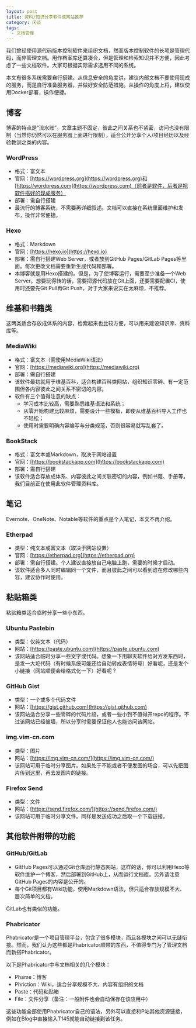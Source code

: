 ```yaml
---
layout: post
title: 资料/知识分享软件或网站推荐
category: 闲谈
tags:
  - 文档管理
---
```

我们曾经使用源代码版本控制软件来组织文档，然而版本控制软件的长项是管理代码，而非管理文档。用作档案库还算凑合，但是管理和检索知识并不方便，因此考虑了一些文档软件。大家可根据实际需求选用不同的系统。
<!-- more -->

本文有很多系统需要自行搭建。从信息安全的角度讲，建议内部文档不要使用现成的服务，而是自行准备服务器，并做好安全防范措施。从操作的角度上将，建议使用Docker部署，操作便捷。

## 博客
博客的特点是“流水账”，文章主题不固定，彼此之间关系也不紧密，访问也没有限制（当然你仍然可以在服务器上面进行限制），适合公开分享个人/项目经历以及经验教训之类的内容。

### WordPress
* 格式：富文本
* 官网：[https://wordpress.org](https://wordpress.org)和[https://wordpress.com](https://wordpress.com)（前者是软件，后者是把软件搭好的现成服务）
* 部署：需自行搭建
* 最流行的博客系统，不需要再详细叙述。文档可以直接在系统里面维护和发布，操作非常便捷。

### Hexo
* 格式：Markdown
* 官网：[https://hexo.io](https://hexo.io)
* 部署：需自行搭建Web Server，或者放到GitHub Pages/GitLab Pages等里面。每次更改文档需要重新生成代码和部署。
* 本博客就是用Hexo搭建的。但是，为了使博客运行，需要至少准备一个Web Server。想要玩得转的话，需要把源代码放在Git上面，还要需要配置CI，使用时还要先Git Pull再Git Push，对于大家来说实在太麻烦，不推荐。

## 维基和书籍类
这两类适合存放成体系的内容，检索起来也比较方便，可以用来建设知识库、资料库等。

### MediaWiki
* 格式：富文本（需使用MediaWiki语法）
* 官网：[https://mediawiki.org](https://mediawiki.org)
* 部署：需自行搭建
* 该软件最初就用于维基百科，适合构建百科类网站，组织知识零碎、有一定范围但各内容彼此之间关系不密切的内容。
* 软件有三个值得注意的缺点：
  - 学习成本比较高，需要熟悉维基语法和系统；
  - 从零开始构建比较麻烦，需要设计一些模板，即使从维基百科导入工作也不轻松；
  - 使用时需要明确内容编写与分类规范，否则很容易就写乱套了。

### BookStack
* 格式：富文本或Markdown，取决于网站设置
* 官网：[https://bookstackapp.com](https://bookstackapp.com)
* 部署：需自行搭建
* 该软件适合存放成体系、内容彼此之间关联密切的内容，例如书籍、手册等。我们目前正在使用此软件管理资料库。

## 笔记
Evernote、OneNote、Notable等软件的重点是个人笔记，本文不再介绍。

### Etherpad
* 类型：纯文本或富文本（取决于网站设置）
* 官网：[https://etherpad.org](https://etherpad.org)
* 部署：需自行搭建。个人建议直接放自己电脑上跑，需要的时候才启动。
* 该软件适合多人同时编辑同一个文件，而且彼此之间可以看到谁在修改哪些内容，建议协作时使用。

## 粘贴箱类
粘贴箱类适合临时分享一些小东西。

### Ubuntu Pastebin
* 类型：仅纯文本（代码）
* 网站：[https://paste.ubuntu.com](https://paste.ubuntu.com)
* 该网站适合临时分享一些文字或代码。想象一下用聊天软件给对方发东西时，是发一大坨代码（有时候系统可能还给自动转成表情符号）好看呢，还是发个小链接（网站顺便会给格式化一下）好看呢？

### GitHub Gist
* 类型：一个或多个代码文件
* 网站：[https://gist.github.com](https://gist.github.com)
* 该网站适合分享一些零碎的代码片段，或者一些小到不值得开repo的程序。不过该网站已经被墙，所以分享时需要保证他人也能访问该网站。

### img.vim-cn.com
* 类型：图片
* 网站：[https://img.vim-cn.com/](https://img.vim-cn.com/)
* 该网站可用于临时分享图片。如果处于不能或者不便发图的场合，可以先把图片传到这里，再去发图片的链接。

### Firefox Send
* 类型：文件
* 网站：[https://send.firefox.com/](https://send.firefox.com/)
* 该网站可用于临时分享文件。同样是发送成功之后取一个下载链接。

## 其他软件附带的功能
### GitHub/GitLab
* GitHub Pages可以通过Git仓库运行静态网站，这样的话，你可以利用Hexo等软件维护一个博客，然后部署到GitHub上，从而运行文档库。另外请注意GitHub Pages的内容是公开的。
* 每个Git项目都有Wiki功能，使用Markdown语法，但只适合存放规模不大、层次简单的文档。

GitLab也有类似的功能。

### Phabricator
Phabricator是一个项目管理平台，包含了很多模块，而且各模块之间可以无缝衔接。然而，我们认为这些都是Phabricator顺带的东西，不值得专门为了管理文档而新搭Phabricator。

以下是Phabricator中与文档相关的几个模块：
* Phame：博客
* Phriction：Wiki，适合分享规模不大、内容有组织的文档
* Paste：代码粘贴箱
* File：文件分享（备注：一般附件也会自动保存在该应用中）

这些功能全部使用Phabricator自己的语法，另外可以直接和P站其他资源链接，例如在Blog中直接输入T145就能自动链接到该任务。
